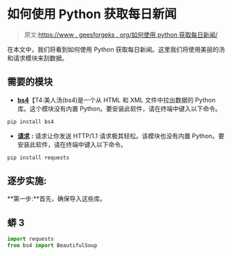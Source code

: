 # 如何使用 Python 获取每日新闻

> 原文:[https://www . geesforgeks . org/如何使用 python 获取每日新闻/](https://www.geeksforgeeks.org/how-to-get-the-daily-news-using-python/)

在本文中，我们将看到如何使用 Python 获取每日新闻。这里我们将使用美丽的汤和请求模块来刮数据。

## **需要的模块**

*   [**bs4**](https://www.geeksforgeeks.org/implementing-web-scraping-python-beautiful-soup/)【T4:美人汤(bs4)是一个从 HTML 和 XML 文件中拉出数据的 Python 库。这个模块没有内置 Python。要安装此软件，请在终端中键入以下命令。

```py
pip install bs4
```

*   [**请求**](https://www.geeksforgeeks.org/python-requests-tutorial/) **:** 请求让你发送 HTTP/1.1 请求极其轻松。该模块也没有内置 Python。要安装此软件，请在终端中键入以下命令。

```py
pip install requests
```

## 逐步实施:

**第一步:**首先，确保导入这些库。

## 蟒 3

```py
import requests
from bs4 import BeautifulSoup
```
